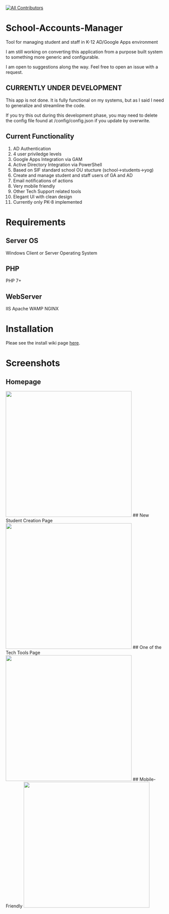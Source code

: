 [![All Contributors](https://img.shields.io/badge/all_contributors-1-orange.svg?style=flat-square)](#contributors) 
# School-Accounts-Manager
Tool for managing student and staff in  K-12 AD/Google Apps environment



I am still working on converting this application from a purpose built system to something more generic and configurable.

I am open to suggestions along the way. Feel free to open an issue with a request.

## CURRENTLY UNDER DEVELOPMENT
This app is not done. It is fully functional on my systems, but as I said I need to generalize and streamline the code.

If you try this out during this development phase, you may need to delete the config file found at /config/config.json if you update by overwrite.

## Current Functionality
1. AD Authentication
1. 4 user priviledge levels
1. Google Apps Integration via GAM
1. Active Directory Integration via PowerShell
1. Based on SIF standard school OU stucture (school->students->yog)
1. Create and manage student and staff users of GA and AD
1. Email notifications of actions
1. Very mobile friendly
1. Other Tech Support related tools
1. Elegant UI with clean design
1. Currently only PK-8 implemented

# Requirements

## Server OS
Windows Client or Server Operating System

## PHP
PHP 7+

## WebServer
IIS
Apache
WAMP
NGINX


# Installation

Pleae see the install wiki page [here](https://github.com/jacobsen9026/School-Accounts-Manager/wiki/Installation).


# Screenshots
## Homepage
<img src="https://github.com/jacobsen9026/School-Accounts-Manager/blob/dev/.github/images/homepage.png?raw=true" width=400/>
## New Student Creation Page
<img src="https://github.com/jacobsen9026/School-Accounts-Manager/blob/dev/.github/images/newstudent.png?raw=true" width=400/>
## One of the Tech Tools Page
<img src="https://github.com/jacobsen9026/School-Accounts-Manager/blob/dev/.github/images/techtools.png?raw=true" width=400/>
## Mobile-Friendly
<img src="https://github.com/jacobsen9026/School-Accounts-Manager/blob/dev/.github/images/mobile.png?raw=true" width=400/>

